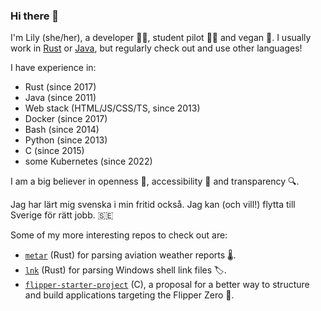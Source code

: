 ### Hi there 👋

I'm Lily (she/her), a developer 👩‍💻, student pilot 👩‍✈️ and vegan 🌿. I usually work in [Rust] or [Java], but regularly check out and use other languages!

I have experience in:
- Rust (since 2017)
- Java (since 2011)
- Web stack (HTML/JS/CSS/TS, since 2013)
- Docker (since 2017)
- Bash (since 2014)
- Python (since 2013)
- C (since 2015)
- some Kubernetes (since 2022)

I am a big believer in openness 📖, accessibility 💯 and transparency 🔍.

Jag har lärt mig svenska i min fritid också. Jag kan (och vill!) flytta till Sverige för rätt jobb. 🇸🇪

Some of my more interesting repos to check out are:

- [`metar`] (Rust) for parsing aviation weather reports 🌡.
- [`lnk`] (Rust) for parsing Windows shell link files 🏷.
- [`flipper-starter-project`] (C), a proposal for a better way to structure and build applications targeting the Flipper Zero 🐬.

[Rust]: https://rust-lang.org
[Java]: https://java.com
[`metar`]: https://crates.io/crates/metar
[`lnk`]: https://crates.io/crates/lnk
[`flipper-starter-project`]: https://github.com/lilopkins/flipper-starter-project
